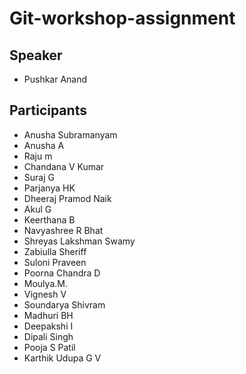 # Git-workshop-assignment

## Speaker
- Pushkar Anand

## Participants
- Anusha Subramanyam
- Anusha A
- Raju m
- Chandana V Kumar
- Suraj G
- Parjanya HK
- Dheeraj Pramod Naik
- Akul G
- Keerthana B
- Navyashree R Bhat
- Shreyas Lakshman Swamy
- Zabiulla Sheriff
- Suloni Praveen
- Poorna Chandra D
- Moulya.M.
- Vignesh V
- Soundarya Shivram
- Madhuri BH
- Deepakshi I
- Dipali Singh
- Pooja S Patil
- Karthik Udupa G V
